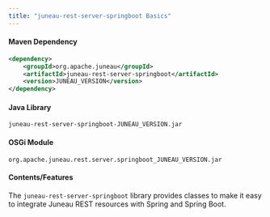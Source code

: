 ```yaml
---
title: "juneau-rest-server-springboot Basics"
---
```


#### Maven Dependency

```xml
<dependency>
    <groupId>org.apache.juneau</groupId>
    <artifactId>juneau-rest-server-springboot</artifactId>
    <version>JUNEAU_VERSION</version>
</dependency>
```

#### Java Library

```text
juneau-rest-server-springboot-JUNEAU_VERSION.jar
```

#### OSGi Module

```text
org.apache.juneau.rest.server.springboot_JUNEAU_VERSION.jar
```

#### Contents/Features

The `juneau-rest-server-springboot` library provides classes to make it easy to integrate Juneau REST resources with
Spring and Spring Boot.
